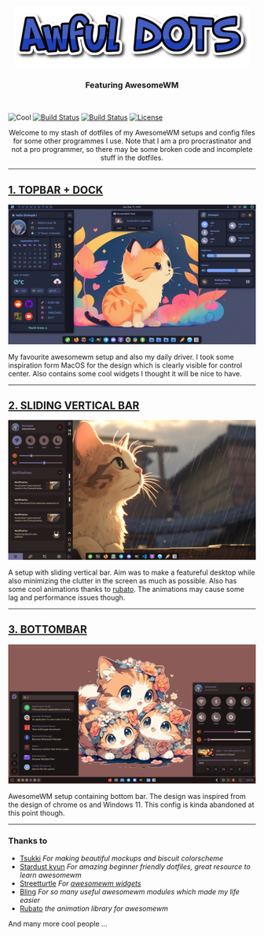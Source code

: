 <p align="center"><img src="assets/text_logo.png"></p>
<h3 align="center">Featuring AwesomeWM</h3><br/>

![Cool](https://img.shields.io/badge/WM-Awesome-da696f?style=for-the-badge&labelColor=555555)
[![Build Status](https://img.shields.io/github/forks/Amitabha37377/Awful-DOTS.svg?style=for-the-badge)](https://github.com/Amitabha37377/Awful-DOTS)
[![Build Status](https://img.shields.io/github/stars/Amitabha37377/Awful-DOTS.svg?style=for-the-badge)](https://github.com/Amitabha37377/Awful-DOTS)
[![License](https://img.shields.io/github/license/Amitabha37377/Awful-DOTS.svg?style=for-the-badge)](https://github.com/Amitabha37377/Awful-DOTS)

<p align="center">Welcome to my stash of dotfiles of my AwesomeWM setups and config files for some other programmes I use. Note that I am a pro procrastinator and not a pro programmer, so there may be some broken code and incomplete stuff in the dotfiles. </p>

---

## [1. TOPBAR + DOCK](https://github.com/Amitabha37377/Awful-DOTS/tree/topbar_dock)

<p align="center"><img src="./assets/topdock.png"/></p>

<p>My favourite awesomewm setup and also my daily driver. I took some inspiration form MacOS for the design which is clearly visible for control center. Also contains some cool widgets I thought it will be nice to have.</p>

---

## [2. SLIDING VERTICAL BAR](https://github.com/Amitabha37377/Awful-DOTS/tree/vertical_bar)

<p align="center"><img src="./assets/verticalbar.png"/></p>

<p>A setup with sliding vertical bar. Aim was to make a featureful desktop while also minimizing the clutter in the screen as much as possible. Also has some cool animations thanks to <a href="https://github.com/andOrlando/rubato">rubato</a>. The animations may cause some lag and performance issues though.</p>

---

## [3. BOTTOMBAR](https://github.com/Amitabha37377/Awful-DOTS/tree/bottom-bar)

<p align="center"><img src="./assets/bottombar.png"/></p>

<p>AwesomeWM setup containing bottom bar. The design was inspired from the design of chrome os and Windows 11. This config is kinda abandoned at this point though.</p>

---
### Thanks to
- [Tsukki](https://github.com/tsukki9696) <i>For making beautiful mockups and biscuit colorscheme </i>
- [Stardust kyun](https://github.com/Stardust-kyun) <i>For amazing beginner friendly dotfiles, great resource to learn awesomewm</i>
- [Streetturtle](https://github.com/streetturtle) <i>For <a href="https://github.com/streetturtle/awesome-wm-widgets">awesomewm widgets</a></i>
- [Bling](https://github.com/BlingCorp/bling) <i>For so many useful awesomewm modules which made my life easier</i>
- [Rubato](https://github.com/andOrlando/rubato) <i>the animation library for awesomewm</i>

And many more cool people ...
